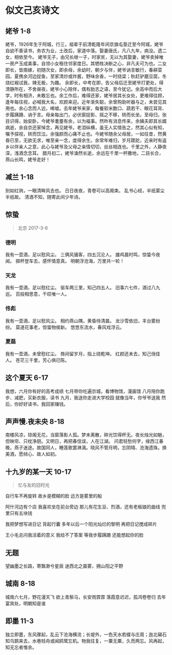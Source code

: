 #  似文己亥诗文 
## 姥爷	1-8

​		姥爷，1926年生于阿城，行三，祖辈于前清乾隆年间京旗屯垦迁至今阿城，姥爷自幼不善读书，务农为业，土改后，家道中落。娶妻唐氏，凡八九年，病没。遗二女，相依至今。
姥爷无子，由兄长继一子，时家贫，无以为其娶妻，姥爷卖掉唯一房产玉成美事，自领小女租住邻家度日。其牺牲决断之心，非凡夫可为也。
​		二女即长，皆南嫁，初随次女，即余母，余幼时，朝夕与伴，姥爷讷言敏行，春耕菜园，夏携余河边捉鱼，至家清炒或炸酱，野味余香，一时绕梁；秋赶驴磨豆腐，冬烧红椒试我，辣无极，为趣。
余即长，中考在即，告父母后迁至姥爷打更处，得清静所在，不舍昼夜，姥爷小心陪伴，偶有励志之语，至今犹记。余高中而后大学，时有相济，未敢忘也。
​		余工作后，难得还家，姥爷居其长女处，更难得往顾，逢年每往视，必喊我大名，欢颜来迎。近年渐失聪，余曾购助听器与之，未尝见其用也。余心念而人远，唏嘘。
​		去年姥爷来家，每餐软米数口、蔬若干、眼花耳背、步履蹒跚、讷于言。母亲每出门，必伏窗捉影、摇之不移，转而长坐。至母归，张目识得，始安卧。
​		今姥爷耄耋有余，以为福事。然昨有消息传来，余姨夫即其长婿病逝，余自京还家悼念，再见姥爷。老泪纵横，虽无人实情告之，然其心似有知，嘱予探视，转而饮泣。余强颜而心痛不止也。
​		今姥爷随余父母居，一如往昔，然黄昏已至，无欲无求，唯至亲一念，度得余生。余常年难归，岁月蹉跎，近来时有返乡以伴亲人之意，此心与姥爷及父母之亲情切切，丝丝相连也。
​		千里之外，人静夜深，浅酒念念耳。
​		腊月初二，姥爷溘然长逝，余远在千里一杯撒地，二目长合，燕山长鸣，姥爷走好！

## 减兰	1-18
别如红驹，一眼清眸风去也。
日日夜夜，青卷可以高阁束。
乱书心经，半纸蒙尘半纸故。
清酒不知，随寄此间少年诗。

## 惊蛰 

> 北京 2017-3-6

### 德明
我有一壶酒，足以慰风尘。
三俩风骚客，四五沉沦人。
雄鸡晨时鸣，惊蛰今夜闻。
掷杯登车去，感怀情意真。
明朝浮沧海，万里共一轮！

### 天龙
我有一壶酒，足以慰红尘。
驱车两三里，知己四五人。
旧事六七件，酒过八九巡。
百般相思意，千叹唯一人。

### 佟彪
我有一壶酒，足以慰风尘。
相约燕山隅，黄昏待清晨。
龙沙雪依旧，丰台雾纷纷。
莫道花事老，惊蛰物侯新。
悠悠东流水，春风戏浮云。

### 夏磊
我有一壶酒，未曾慰红尘。
唇间留岁月，指上绕乾坤。
红颜还未去，知己俏佳人。
苍茫三千里，芳心俱已陈。      

## 这个夏天  6-17

我想，六月你有好的高考成绩
七月带你吃遍京城，看博物馆，漫画馆
八月陪你跑步、减肥，买新衣服，读书
九月，我送你走进大学校园
就像当年，你爷爷送我
然后，你好好读书，我回家赚钱。

##  声声慢.夜未央	8-18
南楼风凉，琼阁无花，当窗落影人孤。梦未离散，碎光饮得杯无。夜长烛光如魅，但映帘、只枕净厨。又明日，再把春信误，人在江湖。
问君轻愁何字，缘西江春晚，燕子迷途。故国同人，睡莲歌罢淋漓。晓风不管月明，忘阴晴、沧海遗珠。换美酒，愿倾心、故人如初。

## 十九岁的某一天 10-17
> 忆与友的旧时光

自行车不再旋转
故乡是模糊的脸
远方是雾里的船

阿什河边有个店
我喜欢坐在前台旁边
那儿有花生豆、烈酒，还有老板娘的曲线
兜里只有五块钱

我把梦想写进日记
背起行囊
多年以后一个阳光灿烂的黎明
再把日记搅成碎片

王小毛总问我活着的意义
我给不了答案
等我步履蹒跚
还能想起你的脸

## 无题
望幽墨之长路，寄飘渺兮星辰
迷西北之晨雾，拥山阳之平野

##  城南 8-18 
城南六七月，野花漫天飞
欲上青鬃马，长安雨霏霏
落霞意迟迟，孤鸿卷卷归
去年宴宾处，明朝知是谁

##  即墨 11-3
独立即墨，东风骤起，乱云下沧海横流；长堤外，一色天水若蝶与庄周；迤北碣石知乌鹊来去，水巷轻舟或闻鸥鹭忘机。物我往复，一粟无粟，久而两忘。风再起，知无忘者惟余。